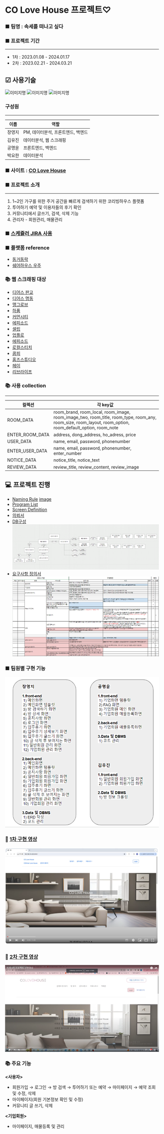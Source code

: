 # CO Love House 프로젝트♡

### ■ 팀명 : 속세를 떠나고 싶다

### ■ 프로젝트 기간
---
 - 1차 : 2023.01.08 - 2024.01.17
 - 2차 : 2023.02.21 - 2024.03.21
 
## ☑ 사용기술
<img alt="이미지명" src ="https://img.shields.io/badge/PYTHON-3776AB.svg?&style=for-the-badge&logo=PYTHON&logoColor=white"/> <img alt="이미지명" src ="https://img.shields.io/badge/visual studio code-007ACC.svg?&style=for-the-badge&logo=visualstudiocode&logoColor=white"/> <img alt="이미지명" src ="https://img.shields.io/badge/google colab-F9AB00.svg?&style=for-the-badge&logo=googlecolab&logoColor=white"/>

### 구성원
---
|이름|역할|
|--|--|
|장영지|PM, 데이터분석, 프론트엔드, 백엔드|
|김유진|데이터분석, 웹 스크래핑|
|공명윤|프론트엔드, 백엔드|
|박요한|데이터분석|

### ■ 사이트 : [CO Love House](http://192.168.10.245:8000/)

### ■ 프로젝트 소개
---
   1. 1~2인 가구를 위한 주거 공간을 빠르게 검색하기 위한 코리빙하우스 플랫폼
   2. 투어하기 예약 및 이용자들의 후기 확인
   3. 커뮤니티에서 글쓰기, 검색, 삭제 기능
   4. 관리자 - 회원관리, 매물관리


### ■ [스케쥴러 JIRA 사용](https://waity0912.atlassian.net/jira/software/projects/COLH/boards/2/timeline?timeline=MONTHS)


### ■ 플랫폼 reference
- [동거동락](https://dgdr.co.kr/main/main.html)
- [쉐어하우스 우주](https://www.woozoo.kr/)

### 📚 웹 스크래핑 대상
- [디어스 판교](https://dears.kr/ko)
- [디어스 명동](https://www.dearsmd.com/)
- [맹그로브](https://mangrove.city/)
- [하품](https://www.hapoom.co/)
- [커먼시티](https://www.commontown.co/ko)
- [에피소드](https://www.epsd.co.kr/ep369/)
- [셀립](https://celib.kr/)
- [업플로](https://www.upflo.kr/about)
- [에피소드](https://www.epsd.co.kr/)
- [로컬스티치](https://localstitch.kr/)
- [콤피](http://comfi-stay.com/)
- [홈즈스튜디오](https://www.homes-studio.kr/Urbanhouse_)
- [헤이](https://www.heyy.co.kr/spotView/7)
- [리브라이프](https://live-life.kr/)



### 📚 사용 collection
---
|컬렉션|각 key값|
|--|--|
|ROOM_DATA|room_brand, room_local, room_image, room_image_two, room_title, room_type, room_any, room_size, room_layout, room_option, room_default_option, room_note|
|ENTER_ROOM_DATA|address, dong_address, ho_adress, price|
|USER_DATA|name, email, password, phonenumber|
|ENTER_USER_DATA|name, email, password, phonenumber, enter_number|
|NOTICE_DATA|notice_title, notice_text|
|REVIEW_DATA|review_title, review_content, review_image|


## 💻 프로젝트 진행
- [Naming Rule](https://docs.google.com/spreadsheets/d/1pgseXMtVbRS0Qu6j2i6_T3EC-cICqrJl/edit#gid=1553145129) [image](images/naming_rules.png)
- [Program List](https://docs.google.com/spreadsheets/d/177dosTpc5QXqKI9N2E94pvYRHJ3T5lHF/edit#gid=389956398)
- [Screen Definition](https://app.diagrams.net/#G13JhyVSufPlX4SV4WNJss9p5QtiRxywyE)
- [의뢰서](https://docs.google.com/presentation/d/1jXnKIb6BObgcawwsQxdnuJaKzaEq_aynAtOu1oHNn7U/edit#slide=id.p1)
- [DB구성](images/main.png) ![ERD](https://github.com/btg1631/project_coliving/blob/main/images/main.png)
- [요구사항 정의서](https://docs.google.com/spreadsheets/d/1PaTjeLzbWQcow_RhyxXIo4exBDXDtT7A/edit#gid=1623924950)
![image](https://github.com/btg1631/project_coliving/blob/main/images/%ED%99%94%EB%A9%B4%EC%A0%95%EC%9D%98%EC%84%9C.png)

### ■ 팀원별 구현 기능
![image](https://github.com/btg1631/project_coliving/blob/main/images/%ED%94%84%EB%A1%9C%EA%B7%B8%EB%9E%A8%EB%A6%AC%EC%8A%A4%ED%8A%B8(%EC%97%85%EB%AC%B4%EB%82%B4%EC%97%AD).png)

### 🎥 [1차 구현 영상](https://www.youtube.com/watch?v=DL7DeUd5Dhg)
![구현영상 첫화면](./images/구현영상.png)

### 🎥 [2차 구현 영상](https://www.youtube.com/watch?v=3dtHwzV1gOg&feature=youtu.be)
![구현영상 첫화면](./images/2차구현영상.png)






### 📚 주요 기능
**<사용자>**
- 회원가입 → 로그인 → 방 검색 → 투어하기 또는 예약 → 마이페이지 → 예약 조회 및 수정, 삭제
- 마이페이지(회원 기본정보 확인 및 수정)
- 커뮤니티 글 쓰기, 삭제

**<기업회원>**
- 마이페이지, 매물등록 및 관리

```

```
